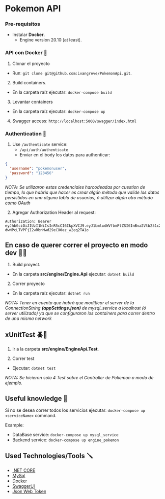 # Pokemon API 

### Pre-requisitos
- Instalar **Docker**.
  - Engine version 20.10 (at least).

### API con Docker 🐋

1. Clonar el proyecto
- Run: `git clone git@github.com:ivangreve/PokemonApi.git`.

2. Build containers.
- En la carpeta raíz ejecutar: `docker-compose build`

3. Levantar containers
- En la carpeta raíz ejecutar: `docker-compose up`

4. Swagger access: `http://localhost:5000/swagger/index.html`

### Authentication 🔑

1. Use `/authenticate` service:
   - `/api/auth/authenticate`
   - Enviar en el body los datos para authenticar:

```json
{
  "username": "pokemonuser",
  "password": "123456"
}
```

_NOTA: Se utilizaron estas credenciales harcodeadas por cuestion de tiempo, lo que habría que hacer es crear algún método que valide los datos persistidos en una alguna tabla de usuarios, ó utilizar algún otro método como OAuth_

2. Agregar Authorization Header al request:
```
Authorization: Bearer eyJhbGciOiJIUzI1NiIsInR5cCI6IkpXVCJ9.eyJ1bmlxdWVfbmFtZSI6InBva2Vtb251c2VyIiwibmJmIjoxNjM4NzU3MTA4LCJleHAiOjE2Mzg3NjA3MDgsImlhdCI6MTYzODc1NzEwOH0.GL6i-dwNPcLTVPFjI2wRbnMwd29eCO0az_w2eq2TA1o
```
## En caso de querer correr el proyecto en modo dev 🧑‍💻
1. Build proyect.
- En la carpeta **src/engine/Engine.Api** ejecutar: `dotnet build`

2. Correr proyecto
- En la carpeta raíz ejecutar: `dotnet run`

_NOTA: Tener en cuenta que habrá que modificar el server de la ConnectionString **(appSettings.json)** de mysql_service a localhost (ó server utilizado) ya que se configuraron los containers para correr dentro de una misma network_

## xUnitTest 🪲🧪
1. Ir a la carpeta **src/engine/EngineApi.Test**.

2. Correr test
- Ejecutar: `dotnet test`

_NOTA: Se hicieron solo 4 Test sobre el Controller de Pokemon a modo de ejemplo._

## Useful knowledge 🧠

Si no se desea correr todos los servicios ejecutar:  `docker-compose up <serviceName>` command.

Example:
- DataBase service: `docker-compose up mysql_service`
- Backend service: `docker-compose up engine_pokemon`


## Used Technologies/Tools 🪛

- [.NET CORE](https://es.wikipedia.org/wiki/.NET_Core)
- [MySql](https://www.mysql.com/)
- [Docker](https://docker.com/)
- [SwaggerUI](https://swagger.io/)
- [Json Web Token](https://jwt.io/)

##
